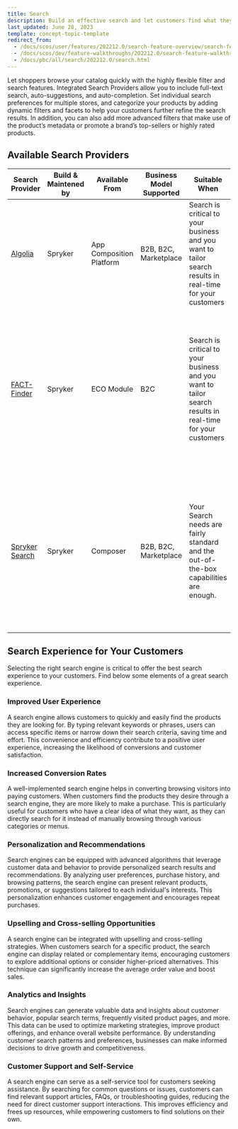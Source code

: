 ```yaml
---
title: Search
description: Build an effective search and let customers find what they are looking for.
last_updated: June 28, 2023
template: concept-topic-template
redirect_from:
  - /docs/scos/user/features/202212.0/search-feature-overview/search-feature-overview.html
  - /docs/scos/dev/feature-walkthroughs/202212.0/search-feature-walkthrough.html
  - /docs/pbc/all/search/202212.0/search.html
---
```


Let shoppers browse your catalog quickly with the highly flexible filter and search features. Integrated Search Providers allow you to include full-text search, auto-suggestions, and auto-completion. Set individual search preferences for multiple stores, and categorize your products by adding dynamic filters and facets to help your customers further refine the search results. In addition, you can also add more advanced filters that make use of the product’s metadata or promote a brand’s top-sellers or highly rated products.

## Available Search Providers

| Search Provider | Build & Maintened by | Available From | Business Model Supported | Suitable When | Can be Extended & Customized |
| --- | --- | ---| ---| --- | -- |
| [Algolia](/docs/pbc/all/search/{{page.version}}/algolia/algolia.html) | Spryker | App Composition Platform | B2B, B2C, Marketplace | Search is critical to your business and you want to tailor search results in real-time for your customers | From the Algolia back-office, the whole search experience can be tailored to your needs |
| [FACT-Finder](/docs/pbc/all/search/{{page.version}}/fact-finder/fact-finder.html) | Spryker | ECO Module | B2C | Search is critical to your business and you want to tailor search results in real-time for your customers | Some part of the search experience can be adjusted inside the FACT-Finder Back-Office, for rest you will need your development team to implement your needs in your Spryker project. |
| [Spryker Search](/docs/pbc/all/search/{{page.version}}/spryker-search/spryker-search.html) | Spryker | Composer | B2B, B2C, Marketplace | Your Search needs are fairly standard and the out-of-the-box capabilities are enough. | Some part of the search experience can be adjusted inside the Spryker Back-Office, for rest you will need your development team to implement your needs in your Spryker project. |

## Search Experience for Your Customers

Selecting the right search engine is critical to offer the best search experience to your customers. Find below some elements of a great search experience.

### Improved User Experience

A search engine allows customers to quickly and easily find the products they are looking for. By typing relevant keywords or phrases, users can access specific items or narrow down their search criteria, saving time and effort. This convenience and efficiency contribute to a positive user experience, increasing the likelihood of conversions and customer satisfaction.

### Increased Conversion Rates

A well-implemented search engine helps in converting browsing visitors into paying customers. When customers find the products they desire through a search engine, they are more likely to make a purchase. This is particularly useful for customers who have a clear idea of what they want, as they can directly search for it instead of manually browsing through various categories or menus.

### Personalization and Recommendations

Search engines can be equipped with advanced algorithms that leverage customer data and behavior to provide personalized search results and recommendations. By analyzing user preferences, purchase history, and browsing patterns, the search engine can present relevant products, promotions, or suggestions tailored to each individual's interests. This personalization enhances customer engagement and encourages repeat purchases.

### Upselling and Cross-selling Opportunities

A search engine can be integrated with upselling and cross-selling strategies. When customers search for a specific product, the search engine can display related or complementary items, encouraging customers to explore additional options or consider higher-priced alternatives. This technique can significantly increase the average order value and boost sales.

### Analytics and Insights

Search engines can generate valuable data and insights about customer behavior, popular search terms, frequently visited product pages, and more. This data can be used to optimize marketing strategies, improve product offerings, and enhance overall website performance. By understanding customer search patterns and preferences, businesses can make informed decisions to drive growth and competitiveness.

### Customer Support and Self-Service

A search engine can serve as a self-service tool for customers seeking assistance. By searching for common questions or issues, customers can find relevant support articles, FAQs, or troubleshooting guides, reducing the need for direct customer support interactions. This improves efficiency and frees up resources, while empowering customers to find solutions on their own.
